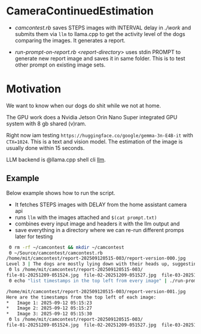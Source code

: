 # CameraContinuedEstimation

* *camcontest.rb* saves STEPS images with INTERVAL delay in *./work*
  and submits them via `llm` to llama.cpp to get the activity level of
  the dogs comparing the images. It generates a report.
  
* *run-prompt-on-report.rb* <*report-directory*> uses stdin PROMPT to
  generate new report image and saves it in same folder. This is to
  test other prompt on existing image sets.


# Motivation

We want to know when our dogs do shit while we not at home.

The GPU work does a Nvidia Jetson Orin Nano Super integrated GPU system with
8 gb shared (v)ram.

Right now iam testing `https://huggingface.co/google/gemma-3n-E4B-it`
with `CTX=1024`. This is a text and vision model. The estimation of
the image is usually done within 15 seconds.

LLM backend is @llama.cpp shell cli [llm](https://github.com/simonw/llm).

## Example

Below example shows how to run the script.

* It fetches STEPS images with DELAY from the home assistant camera api
* runs `llm` with the images attached and `$(cat prompt.txt)`
* combines every input image and headers it with the llm output and
* save everything in a directory where we can re-run different promps later for testing


```bash
 Θ rm -rf ~/camcontest && mkdir ~/camcontest
 Θ ~/Source/camcontest/camcontest.rb
/home/mit/camcontest/report-202509120515-003/report-version-000.jpg
Level 3 | The dogs are mostly lying down with their heads up, suggesting a relaxed but slightly alert
 Θ ls /home/mit/camcontest/report-202509120515-003/
file-01-20251209-051524.jpg  file-02-20251209-051527.jpg  file-03-20251209-051531.jpg  prompt-version-000.json  report-version-000.jpg
 Θ echo "list timestamps in the top left from every image" | ./run-prompt-on-report.rb /home/mit/camcontest/report-202509120515-003/

/home/mit/camcontest/report-202509120515-003/report-version-001.jpg
Here are the timestamps from the top left of each image:
*   Image 1: 2025-09-12 05:15:23
*   Image 2: 2025-09-12 05:15:27
*   Image 3: 2025-09-12 05:15:30
 Θ ls /home/mit/camcontest/report-202509120515-003/
file-01-20251209-051524.jpg  file-02-20251209-051527.jpg  file-03-20251209-051531.jpg  prompt-version-000.json  prompt-version-001.json  report-version-000.jpg  report-version-001.jpg

```
